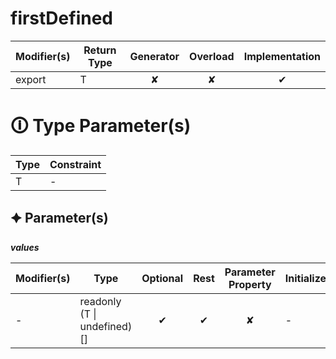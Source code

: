 # firstDefined

| Modifier(s)                            | Return Type                    | Generator                        | Overload                         | Implementation                        |
|----------------------------------------|--------------------------------|:--------------------------------:|:--------------------------------:|:-------------------------------------:|
| export | T | ✘ | ✘  | ✔ |

# &#128712; Type Parameter(s)

| Type | Constraint |
| ---- | ---------- |
| T    | -          |

## &#128966; Parameter(s)

_**values**_

| Modifier(s)                              | Type                        | Optional                           | Rest                          | Parameter Property                          | Initializer                       |
|------------------------------------------|-----------------------------|:----------------------------------:|:-----------------------------:|:-------------------------------------------:|-----------------------------------|
| - | readonly (T &#124; undefined)[] | ✔  | ✔ | ✘ | - |
